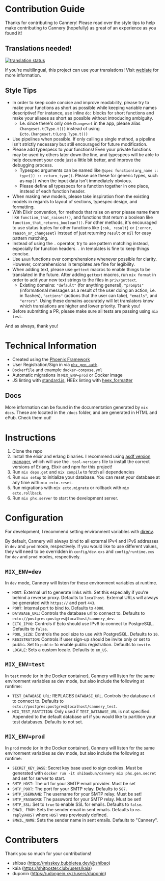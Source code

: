 # Contribution Guide

Thanks for contributing to Cannery! Please read over the style tips to help make
contributing to Cannery (hopefully) as great of an experience as you found it!

## Translations needed!

[![translation
status](https://weblate.bubbletea.dev/widgets/cannery/-/287x66-black.png)](https://weblate.bubbletea.dev/engage/cannery)

If you're multilingual, this project can use your translations! Visit
[weblate](https://weblate.bubbletea.dev/engage/cannery/) for more information.

## Style Tips

- In order to keep code concise and improve readability, please try to make your
  functions as short as possible while keeping variable names descriptive! For
  instance, use inline `do:` blocks for short functions and make your aliases as
  short as possible without introducing ambiguity.
  - I.e. since there's only one `Changeset` in the app, please alias
    `Changeset.t(Type.t())` instead of using `Ecto.Changeset.t(Long.Type.t())`
- Use pipelines when possible. If only calling a single method, a pipeline isn't
  strictly necessary but still encouraged for future modification.
- Please add typespecs to your functions! Even your private functions may be
  used by others later down the line, and typespecs will be able to help
  document your code just a little bit better, and improve the debugging
  process.
  - Typespec arguments can be named like `@spec function(arg_name :: type()) ::
    return_type()`. Please use these for generic types, such as `map()` when the
    input data isn't immediately obvious.
  - Please define all typespecs for a function together in one place, instead of
    each function header.
- When making new models, please take inspiration from the existing models in
  regards to layout of sections, typespec design, and formatting.
- With Elixir convention, for methods that raise on error please name them like
  `function_that_raises!()`, and functions that return a boolean like
  `function_that_returns_boolean?()`. For other methods, it's encouraged to use
  status tuples for other functions like `{:ok, result}` or `{:error,
  reason_or_changeset}` instead of just returning `result` or `nil` for easy
  pattern matching.
- Instead of using the `.` operator, try to use pattern matching instead,
  especially for function headers. `.` in templates is fine to keep things
  concise.
- Use `Enum` functions over comprehensions whenever possible for clarity.
  However, comprehensions in templates are fine for legibility.
- When adding text, please use `gettext` macros to enable things to be
  translated in the future. After adding `gettext` macros, run `mix format` in
  order to add your new text strings to the files in `priv/gettext`.
  - Existing domains: `"default"` (for anything general), `"prompts"`
    (informational messages as a result of the user doing an action, i.e. in
    flashes), `"actions"` (actions that the user can take), `"emails"`, and
    `"errors"`. Using these domains accurately will let translators know which
    translations are higher and lower priority. Thank you!
- Before submitting a PR, please make sure all tests are passing using `mix
  test`.

And as always, thank you!

# Technical Information

- Created using the [Phoenix Framework](https://www.phoenixframework.org)
- User Registration/Sign in via
  [`phx_gen_auth`](https://hexdocs.pm/phx_gen_auth/).
- `Dockerfile` and example `docker-compose.yml`
- Automatic migrations in `MIX_ENV=prod` or Docker image
- JS linting with [standard.js](https://standardjs.com), HEEx linting with
  [heex_formatter](https://github.com/feliperenan/heex_formatter)

## Docs

More information can be found in the documentation generated by `mix docs`.
These are located in the `/docs` folder, and are generated in HTML and ePub.
Check them out!

# Instructions

1. Clone the repo
1. Install the elixir and erlang binaries. I recommend using [asdf version
   manager](https://asdf-vm.com/guide/getting-started.html#_1-install-dependencies),
   which will use the `.tool-versions` file to install the correct versions of
   Erlang, Elixir and npm for this project!
1. Run `mix deps.get` and `mix compile` to fetch all dependencies
1. Run `mix setup` to initialize your database. You can reset your database at
   any time with `mix ecto.reset`.
1. Run migrations with `mix ecto.migrate` or rollback with `mix ecto.rollback`.
1. Run `mix phx.server` to start the development server.

# Configuration

For development, I recommend setting environment variables with
[direnv](https://direnv.net).

By default, Cannery will always bind to all external IPv4 and IPv6 addresses in
`dev` and `prod` mode, respectively. If you would like to use different values,
they will need to be overridden in `config/dev.exs` and `config/runtime.exs` for
`dev` and `prod` modes, respectively.

## `MIX_ENV=dev`

In `dev` mode, Cannery will listen for these environment variables at runtime.

- `HOST`: External url to generate links with. Set this especially if you're
  behind a reverse proxy. Defaults to `localhost`. External URLs will always be
  generated with `https://` and port `443`.
- `PORT`: Internal port to bind to. Defaults to `4000`.
- `DATABASE_URL`: Controls the database url to connect to. Defaults to
  `ecto://postgres:postgres@localhost/cannery_dev`.
- `ECTO_IPV6`: Controls if Ecto should use IPv6 to connect to PostgreSQL.
  Defaults to `false`.
- `POOL_SIZE`: Controls the pool size to use with PostgreSQL. Defaults to `10`.
- `REGISTRATION`: Controls if user sign-up should be invite only or set to public. Set to `public` to enable public registration. Defaults to `invite`.
- `LOCALE`: Sets a custom locale. Defaults to `en_US`.

## `MIX_ENV=test`

In `test` mode (or in the Docker container), Cannery will listen for the same environment variables as dev mode, but also include the following at runtime:

- `TEST_DATABASE_URL`: REPLACES `DATABASE_URL`. Controls the database url to
  connect to. Defaults to `ecto://postgres:postgres@localhost/cannery_test`.
- `MIX_TEST_PARTITION`: Only used if `TEST_DATABASE_URL` is not specified.
  Appended to the default database url if you would like to partition your test
  databases. Defaults to not set.

## `MIX_ENV=prod`

In `prod` mode (or in the Docker container), Cannery will listen for the same environment variables as dev mode, but also include the following at runtime:

- `SECRET_KEY_BASE`: Secret key base used to sign cookies. Must be generated
  with `docker run -it shibaobun/cannery mix phx.gen.secret` and set for server to start.
- `SMTP_HOST`: The url for your SMTP email provider. Must be set
- `SMTP_PORT`: The port for your SMTP relay. Defaults to `587`.
- `SMTP_USERNAME`: The username for your SMTP relay. Must be set!
- `SMTP_PASSWORD`: The password for your SMTP relay. Must be set!
- `SMTP_SSL`: Set to `true` to enable SSL for emails. Defaults to `false`.
- `EMAIL_FROM`: Sets the sender email in sent emails. Defaults to
  `no-reply@HOST` where `HOST` was previously defined.
- `EMAIL_NAME`: Sets the sender name in sent emails. Defaults to "Cannery".

# Contributers

Thank you so much for your contributions!

- shibao (https://misskey.bubbletea.dev/@shibao)
- kaia (https://shitposter.club/users/kaia)
- duponin (https://udongein.xyz/users/duponin)
